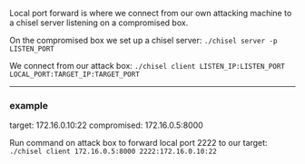 Local port forward is where we connect from our own attacking machine to a chisel server listening on a compromised box.

On the compromised box we set up a chisel server:
`./chisel server -p LISTEN_PORT`

We connect from our attack box:
`./chisel client LISTEN_IP:LISTEN_PORT LOCAL_PORT:TARGET_IP:TARGET_PORT`

---

### example
target: 172.16.0.10:22
compromised: 172.16.0.5:8000

Run command on attack box to forward local port 2222 to our target:
`./chisel client 172.16.0.5:8000 2222:172.16.0.10:22`
